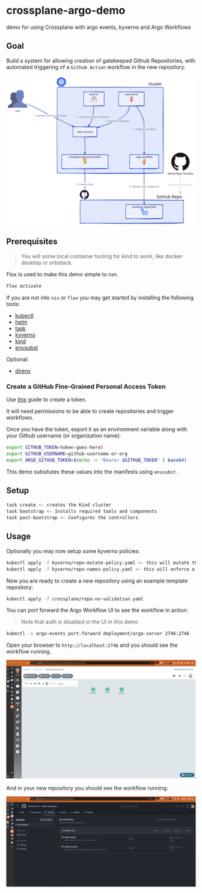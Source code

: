 # crossplane-argo-demo

demo for using Crossplane with argo events, kyverno and Argo Workflows

## Goal

Build a system for allowing creation of gatekeeped Github Repositories, with automated triggering of a `Github Action` workflow in the new repository. 

![overview](./img/overview.svg)

## Prerequisites

> You will some local container tooling for kind to work, like docker desktop or orbstack.

Flox is used to make this demo simple to run.

```bash
Flox activate
```

If you are not into `nix` or `flox` you may get started by installing the following tools:

* [kubectl](https://kubernetes.io/docs/tasks/tools/)
* [helm](https://helm.sh/docs/intro/install/)
* [task](https://taskfile.dev/#/installation)
* [kyverno](https://kyverno.io/docs/installation/)
* [kind](https://kind.sigs.k8s.io/docs/user/quick-start/)
* [envsubst](https://www.gnu.org/software/gettext/manual/html_node/envsubst-Invocation.html)

Optional:
* [direnv](https://direnv.net/docs/installation.html)

### Create a GitHub Fine-Grained Personal Access Token

Use [this](https://docs.github.com/en/authentication/keeping-your-account-and-data-secure/managing-your-personal-access-tokens) guide to create a token.

It will need permissions to be able to create repositories and trigger workflows.

Once you have the token, export it as an environment variable along with your Github username (or organization name):

```bash
export GITHUB_TOKEN=token-goes-here)
export GITHUB_USERNAME=github-username-or-org
export ARGO_GITHUB_TOKEN=$(echo -n "Bearer $GITHUB_TOKEN" | base64)
```

This demo subsitutes these values into the manifests using `envsubst` .

## Setup

```bash
task create <- creates the Kind cluster
task bootstrap <- Installs required tools and components
task post-bootstrap <- Configures the controllers
```

## Usage

Optionally you may now setup some kyverno policies:

```bash
kubectl apply -f kyverno/repo-mutate-policy.yaml <- this will mutate the repository visibility to private
kubectl apply -f kyverno/repo-names-policy.yaml <- this will enforce a naming convention
```

Now you are ready to create a new repository using an example template repository:

```bash
kubectl apply -f crossplane/repo-no-validation.yaml
```

You can port forward the Argo Workflow UI to see the workflow in action:

> Note that auth is disabled in the UI in this demo

```bash
kubectl -n argo-events port-forward deployment/argo-server 2746:2746
```

Open your browser to `http://localhost:2746` and you should see the workflow running.

![workflow](./img/workflow.png)

And in your new repository you should see the workflow running:

![img](img/github-actions.png)
